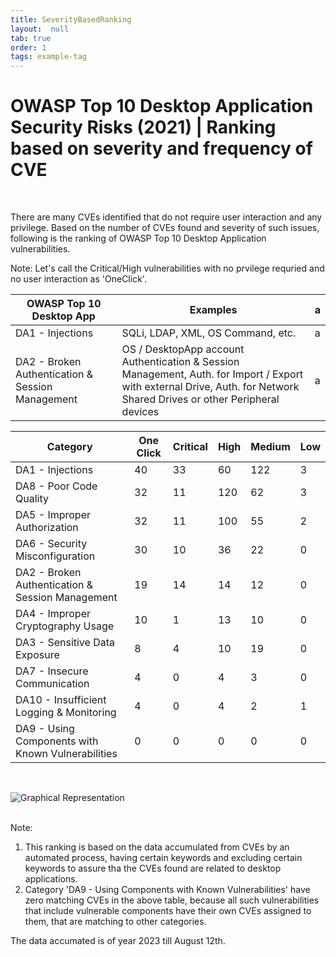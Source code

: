 ```yaml
---
title: SeverityBasedRanking
layout:  null
tab: true
order: 1
tags: example-tag
---
```



# <a name="div-severitybasedranking" > </a>
# OWASP Top 10 Desktop Application Security Risks (2021) | Ranking based on severity and frequency of CVE
<br/>

There are many CVEs identified that do not require user interaction and any privilege. Based on the number of CVEs found and severity of such issues, following is the ranking of OWASP Top 10 Desktop Application vulnerabilities.

Note: Let's call the Critical/High vulnerabilities with no prvilege requried and no user interaction as 'OneClick'.


| OWASP Top 10 Desktop App | Examples | a |
|---|---|---|
| DA1 - Injections | SQLi, LDAP, XML, OS Command, etc. | a |
| DA2 - Broken Authentication & Session Management | OS / DesktopApp account Authentication & Session Management, Auth. for Import / Export with external Drive, Auth. for Network Shared Drives or other Peripheral devices | a |




| Category | One Click | Critical | High | Medium | Low |
|---|---|---|---|---|---|
| DA1 - Injections | 40 | 33 | 60 | 122 | 3 |
| DA8 - Poor Code Quality | 32 | 11 | 120 | 62 | 3 |
| DA5 - Improper Authorization | 32 | 11 | 100 | 55 | 2 |
| DA6 - Security Misconfiguration | 30 | 10 | 36 | 22 | 0 |
| DA2 - Broken Authentication & Session Management | 19 | 14 | 14 | 12 | 0 |
| DA4 - Improper Cryptography Usage | 10 | 1 | 13 | 10 | 0 |
| DA3 - Sensitive Data Exposure | 8 | 4 | 10 | 19 | 0 |
| DA7 - Insecure Communication | 4 | 0 | 4 | 3 | 0 |
| DA10 - Insufficient Logging & Monitoring | 4 | 0 | 4 | 2 | 1 |
| DA9 - Using Components with Known Vulnerabilities | 0 | 0 | 0 | 0 | 0 |

<br/>

![Graphical Representation](blob/main/assets/images/ranking_chart.png)

<br/>
Note: 

1. This ranking is based on the data accumulated from CVEs by an automated process, having certain keywords and excluding certain keywords to assure tha the CVEs found are related to desktop applications.
2. Category 'DA9 - Using Components with Known Vulnerabilities' have zero matching CVEs in the above table, because all such vulnerabilities that include vulnerable components have their own CVEs assigned to them, that are matching to other categories.
   
The data accumated is of year 2023 till August 12th.
